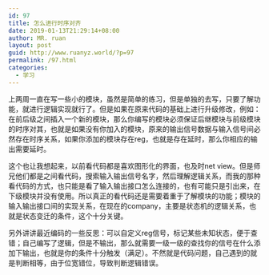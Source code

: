 ```yaml
---
id: 97
title: 怎么进行时序对齐
date: 2019-01-13T21:29:14+08:00
author: MR. ruan
layout: post
guid: http://www.ruanyz.world/?p=97
permalink: /97.html
categories:
  - 学习
---
```

上两周一直在写一些小的模块，虽然是简单的练习，但是单独的去写，只要了解功能，就进行逻辑实现就行了。但是如果在原来代码的基础上进行升级修改，例如：在前后级之间插入一个新的模块，那么你编写的模块必须保证后继模块与前级模块的时序对其，也就是如果没有你加入的模块，原来的输出信号数据与输入信号间必然存在时序关系，如果你添加的模块存在reg，也就是存在延时，那么你相应的输出需要延时。

这个也让我想起来，以前看代码都是喜欢图形化的界面，也及时net view。但是师兄他们都是之间看代码，搜索输入输出信号名字，然后理解逻辑关系，而我的那种看代码的方式，也只能是看了输入输出接口怎么连接的，也有可能只是引出来，在下级模块并没有使用。所以真正的看代码还是需要着重于了解模块的功能；模块的输入输出接口间的实现关系，在现在的company，主要是状态机的逻辑关系，也就是状态变迁的条件，这个十分关键。

另外讲讲最近编码的一些反思：可以自定义reg信号，标记某些未知状态，便于查错；自己编写了逻辑，但是不输出，那么就需要一级一级的查找你的信号在什么添加下输出，也就是你的条件十分触发（满足）。不然就是代码问题，自己遇到的就是判断相等，由于位宽错位，导致判断逻辑错误。